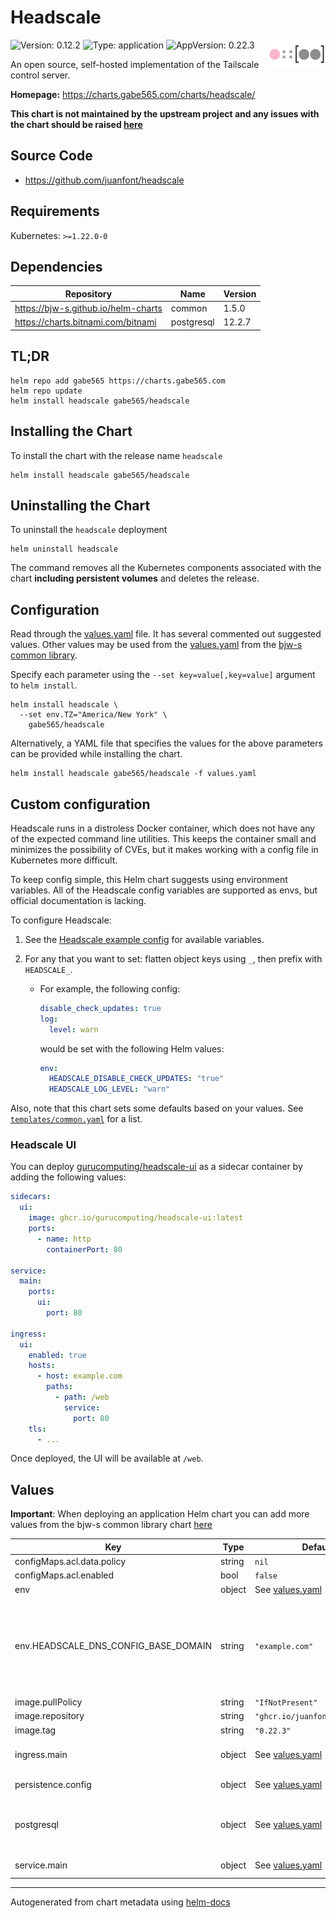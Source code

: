 # Headscale

<img src="https://raw.githubusercontent.com/juanfont/headscale/56a7b1e34952c3e0306a134b2be9b4277f5d8d6e/docs/logo/headscale3-dots.svg" align="right" width="92" alt="headscale logo">

![Version: 0.12.2](https://img.shields.io/badge/Version-0.12.2-informational?style=flat)
![Type: application](https://img.shields.io/badge/Type-application-informational?style=flat)
![AppVersion: 0.22.3](https://img.shields.io/badge/AppVersion-0.22.3-informational?style=flat)

An open source, self-hosted implementation of the Tailscale control server.

**Homepage:** <https://charts.gabe565.com/charts/headscale/>

**This chart is not maintained by the upstream project and any issues with the chart should be raised
[here](https://github.com/gabe565/charts/issues/new?assignees=gabe565&labels=bug&template=bug_report.yaml&name=headscale&version=0.12.2)**

## Source Code

* <https://github.com/juanfont/headscale>

## Requirements

Kubernetes: `>=1.22.0-0`

## Dependencies

| Repository | Name | Version |
|------------|------|---------|
| <https://bjw-s.github.io/helm-charts> | common | 1.5.0 |
| <https://charts.bitnami.com/bitnami> | postgresql | 12.2.7 |

## TL;DR

```console
helm repo add gabe565 https://charts.gabe565.com
helm repo update
helm install headscale gabe565/headscale
```

## Installing the Chart

To install the chart with the release name `headscale`

```console
helm install headscale gabe565/headscale
```

## Uninstalling the Chart

To uninstall the `headscale` deployment

```console
helm uninstall headscale
```

The command removes all the Kubernetes components associated with the chart **including persistent volumes** and deletes the release.

## Configuration

Read through the [values.yaml](./values.yaml) file. It has several commented out suggested values.
Other values may be used from the [values.yaml](https://github.com/bjw-s/helm-charts/tree/main/charts/library/common/values.yaml) from the [bjw-s common library](https://github.com/bjw-s/helm-charts/tree/main/charts/library/common).

Specify each parameter using the `--set key=value[,key=value]` argument to `helm install`.

```console
helm install headscale \
  --set env.TZ="America/New York" \
    gabe565/headscale
```

Alternatively, a YAML file that specifies the values for the above parameters can be provided while installing the chart.

```console
helm install headscale gabe565/headscale -f values.yaml
```

## Custom configuration

Headscale runs in a distroless Docker container, which does not have any of the
expected command line utilities. This keeps the container small and minimizes the possibility of CVEs,
but it makes working with a config file in Kubernetes more difficult.

To keep config simple, this Helm chart suggests using environment variables.
All of the Headscale config variables are supported as envs, but official documentation is lacking.

To configure Headscale:

1. See the [Headscale example config](https://github.com/juanfont/headscale/blob/main/config-example.yaml) for available variables.

2. For any that you want to set: flatten object keys using `_`, then prefix with `HEADSCALE_`.
    - For example, the following config:
      ```yaml
      disable_check_updates: true
      log:
        level: warn
      ```
      would be set with the following Helm values:
      ```yaml
      env:
        HEADSCALE_DISABLE_CHECK_UPDATES: "true"
        HEADSCALE_LOG_LEVEL: "warn"
      ```

Also, note that this chart sets some defaults based on your values.
See [`templates/common.yaml`](./templates/common.yaml) for a list.

### Headscale UI

You can deploy [gurucomputing/headscale-ui](https://github.com/gurucomputing/headscale-ui)
as a sidecar container by adding the following values:

```yaml
sidecars:
  ui:
    image: ghcr.io/gurucomputing/headscale-ui:latest
    ports:
      - name: http
        containerPort: 80

service:
  main:
    ports:
      ui:
        port: 80

ingress:
  ui:
    enabled: true
    hosts:
      - host: example.com
        paths:
          - path: /web
            service:
              port: 80
    tls:
      - ...
```

Once deployed, the UI will be available at `/web`.

## Values

**Important**: When deploying an application Helm chart you can add more values from the bjw-s common library chart [here](https://github.com/bjw-s/helm-charts/tree/main/charts/library/common)

| Key | Type | Default | Description |
|-----|------|---------|-------------|
| configMaps.acl.data.policy | string | `nil` | ACL policy JSON [[ref]](https://tailscale.com/kb/1018/acls/) |
| configMaps.acl.enabled | bool | `false` | Enables ACL policy |
| env | object | See [values.yaml](./values.yaml) | Environment variables. [[ref]](https://github.com/juanfont/headscale/blob/main/config-example.yaml) |
| env.HEADSCALE_DNS_CONFIG_BASE_DOMAIN | string | `"example.com"` | Defines the base domain to create the hostnames for MagicDNS. `base_domain` must be a FQDNs, without the trailing dot. The FQDN of the hosts will be `hostname.user.base_domain` (e.g., _myhost.myuser.example.com_). |
| image.pullPolicy | string | `"IfNotPresent"` | image pull policy |
| image.repository | string | `"ghcr.io/juanfont/headscale"` | image repository |
| image.tag | string | `"0.22.3"` | image tag |
| ingress.main | object | See [values.yaml](./values.yaml) | Enable and configure ingress settings for the chart under this key. |
| persistence.config | object | See [values.yaml](./values.yaml) | Configure persistence settings for the chart under this key. |
| postgresql | object | See [values.yaml](./values.yaml) | Enable and configure postgresql database subchart under this key.    For more options see [postgresql chart documentation](https://github.com/bitnami/charts/tree/master/bitnami/postgresql) |
| service.main | object | See [values.yaml](./values.yaml) | Configures service settings for the chart. |

---
Autogenerated from chart metadata using [helm-docs](https://github.com/norwoodj/helm-docs)

